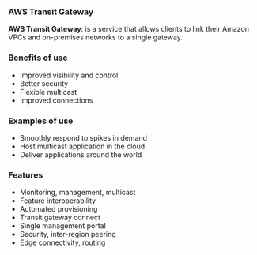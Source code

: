 ### AWS Transit Gateway

**AWS Transit Gateway**: is a service that allows clients to link their Amazon VPCs and on-premises networks to a single gateway.

### Benefits of use 

- Improved visibility and control
- Better security
- Flexible multicast
- Improved connections

### Examples of use

- Smoothly respond to spikes in demand
- Host multicast application in the cloud
- Deliver applications around the world

### Features 

- Monitoring, management, multicast
- Feature interoperability
- Automated provisioning
- Transit gateway connect
- Single management portal
- Security, inter-region peering
- Edge connectivity, routing
